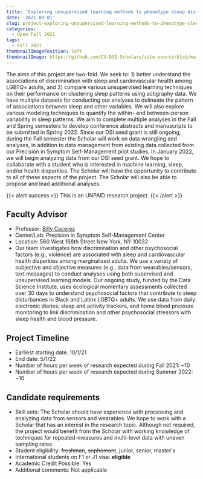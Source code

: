 ```yaml
---
title: 'Exploring unsupervised learning methods to phenotype sleep disturbance patterns in marginalized adults'
date: '2021-09-01'
slug: project-exploring-unsupervised-learning-methods-to-phenotype-sleep-disturbance-patterns-in-marginalized-adults
categories:
  - Open Fall 2021
tags:
  - Fall 2021
thumbnailImagePosition: left
thumbnailImage: https://github.com/CU-DSI-Scholars/site-source/blob/main/static/img/woman_sleeping.png?raw=true
---
```

The aims of this project are two-fold. We seek to: 1) better understand the associations of discrimination with sleep and cardiovascular health among LGBTQ+ adults, and 2) compare various unsupervised learning techniques on their performance on clustering sleep patterns using actigraphy data. We have multiple datasets for conducting our analyses to delineate the pattern of associations between sleep and other variables. We will also explore various modeling techniques to quantify the within- and between-person variability in sleep patterns. We aim to complete multiple analyses in the Fall and Spring semesters to develop conference abstracts and manuscripts to be submitted in Spring 2022. Since our DSI seed grant is still ongoing, during the Fall semester the Scholar will work on data wrangling and analyses, in addition to data management from existing data collected from our Precision in Symptom Self-Management pilot studies. In January 2022, we will begin analyzing data from our DSI seed grant. We hope to collaborate with a student who is interested in machine learning, sleep, and/or health disparities. The Scholar will have the opportunity to contribute to all of these aspects of the project. The Scholar will also be able to propose and lead additional analyses.

<!--more-->

{{< alert success >}}
This is an UNPAID research project.
{{< /alert >}}

## Faculty Advisor
+ Professor: [Billy Caceres](https://www.nursing.columbia.edu/profile/billy-caceres-phd)
+ Center/Lab: Precision in Symptom Self-Management Center
+ Location: 560 West 168th Street New York, NY 10032
+ Our team investigates how discrimination and other psychosocial factors (e.g., violence) are associated with sleep and cardiovascular health disparities among marginalized adults. We use a variety of subjective and objective measures (e.g., data from wearables/sensors, text messages) to conduct analyses using both supervised and unsupervised learning models. Our ongoing study, funded by the Data Science Institute, uses ecological momentary assessments collected over 30 days to understand psychosocial factors that contribute to sleep disturbances in Black and Latinx LGBTQ+ adults. We use data from daily electronic diaries, sleep and activity trackers, and home blood pressure monitoring to link discrimination and other psychosocial stressors with sleep health and blood pressure.

## Project Timeline
+ Earliest starting date: 10/1/21
+ End date: 5/1/22
+ Number of hours per week of research expected during Fall 2021: ~10
+ Number of hours per week of research expected during Summer 2022: ~10

## Candidate requirements
+ Skill sets: The Scholar should have experience with processing and analyzing data from sensors and wearables. We hope to work with a Scholar that has an interest in the research topic. Although not required, the project would benefit from the Scholar with working knowledge of techniques for repeated-measures and multi-level data with uneven sampling rates.
+ Student eligibility: ~~freshman~~, ~~sophomore~~, junior, senior, master's
+ International students on F1 or J1 visa: **eligible**
+ Academic Credit Possible: Yes
+ Additional comments: Not applicable

